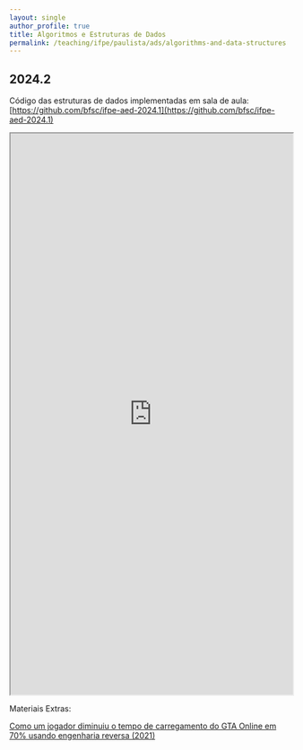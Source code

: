 ```yaml
---
layout: single
author_profile: true
title: Algoritmos e Estruturas de Dados
permalink: /teaching/ifpe/paulista/ads/algorithms-and-data-structures
---
```


## 2024.2

Código das estruturas de dados implementadas em sala de aula: [https://github.com/bfsc/ifpe-aed-2024.1](https://github.com/bfsc/ifpe-aed-2024.1)

<iframe src="https://docs.google.com/spreadsheets/d/e/2PACX-1vQxrrnhkLffnHUXwq4M1MSeMXxUeyCfD9rXwIdqCCezgrXCPRChxJoqJzfFIQtHS9LRXhu97XL_LjrL/pubhtml?gid=0&amp;single=true&amp;widget=true&amp;headers=false" style="position: relative; width: 100%;" height="1000"></iframe>

Materiais Extras:

[Como um jogador diminuiu o tempo de carregamento do GTA Online em 70% usando engenharia reversa (2021)](https://www.linkedin.com/pulse/como-um-jogador-diminuiu-o-tempo-de-carregamento-do-gta-deschamps-kttmf/?trackingId=FHx0VkD%2BTUeyzkbewRNarw%3D%3D
)
